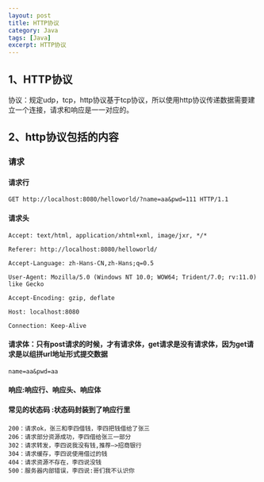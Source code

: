 ```yaml
---
layout: post
title: HTTP协议
category: Java
tags: [Java]
excerpt: HTTP协议
---
```


## 1、HTTP协议 ##

协议：规定udp，tcp，http协议基于tcp协议，所以使用http协议传递数据需要建立一个连接，请求和响应是一一对应的。

## 2、http协议包括的内容  ##

### 请求  ###

#### 请求行 ####

	GET http://localhost:8080/helloworld/?name=aa&pwd=111 HTTP/1.1

#### 请求头 ####

	Accept: text/html, application/xhtml+xml, image/jxr, */*
	
	Referer: http://localhost:8080/helloworld/
	
	Accept-Language: zh-Hans-CN,zh-Hans;q=0.5
	
	User-Agent: Mozilla/5.0 (Windows NT 10.0; WOW64; Trident/7.0; rv:11.0) like Gecko
	
	Accept-Encoding: gzip, deflate
	
	Host: localhost:8080
	
	Connection: Keep-Alive


#### 请求体：只有post请求的时候，才有请求体，get请求是没有请求体，因为get请求是以组拼url地址形式提交数据 ####

	name=aa&pwd=aa

#### 响应:响应行、响应头、响应体 ####

#### 常见的状态码 :状态码封装到了响应行里 ####
 
	200：请求ok，张三和李四借钱，李四把钱借给了张三 
	206：请求部分资源成功，李四借给张三一部分 
	302：请求转发，李四说我没有钱,推荐—>招商银行 
	304：请求缓存，李四说使用借过的钱 
	404：请求资源不存在，李四说没钱 
	500：服务器内部错误，李四说:哥们我不认识你